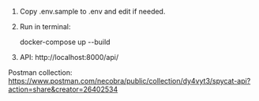 

1. Copy .env.sample to .env and edit if needed.
2. Run in terminal:

    docker-compose up --build

3. API: http://localhost:8000/api/

Postman collection: 
https://www.postman.com/necobra/public/collection/dy4vyt3/spycat-api?action=share&creator=26402534
